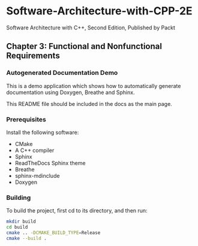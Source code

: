 # Software-Architecture-with-CPP-2E

Software Architecture with C++, Second Edition, Published by Packt

## Chapter 3: Functional and Nonfunctional Requirements

### Autogenerated Documentation Demo

This is a demo application which shows how to automatically generate
documentation using Doxygen, Breathe and Sphinx.

This README file should be included in the docs as the main page.

### Prerequisites

Install the following software:
- CMake
- A C++ compiler
- Sphinx
- ReadTheDocs Sphinx theme
- Breathe
- sphinx-mdinclude
- Doxygen

### Building

To build the project, first cd to its directory, and then run:

```bash
mkdir build
cd build
cmake .. -DCMAKE_BUILD_TYPE=Release
cmake --build .
```
